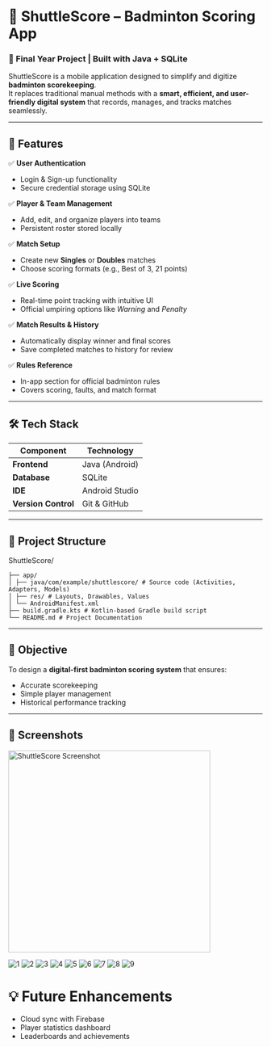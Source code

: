 # 🏸 ShuttleScore – Badminton Scoring App

### 📱 Final Year Project | Built with Java + SQLite

ShuttleScore is a mobile application designed to simplify and digitize **badminton scorekeeping**.  
It replaces traditional manual methods with a **smart, efficient, and user-friendly digital system** that records, manages, and tracks matches seamlessly.

---

## 🚀 Features

✅ **User Authentication**
- Login & Sign-up functionality  
- Secure credential storage using SQLite  

✅ **Player & Team Management**
- Add, edit, and organize players into teams  
- Persistent roster stored locally  

✅ **Match Setup**
- Create new **Singles** or **Doubles** matches  
- Choose scoring formats (e.g., Best of 3, 21 points)  

✅ **Live Scoring**
- Real-time point tracking with intuitive UI  
- Official umpiring options like *Warning* and *Penalty*  

✅ **Match Results & History**
- Automatically display winner and final scores  
- Save completed matches to history for review  

✅ **Rules Reference**
- In-app section for official badminton rules  
- Covers scoring, faults, and match format  

---

## 🛠️ Tech Stack

| Component | Technology |
|------------|-------------|
| **Frontend** | Java (Android) |
| **Database** | SQLite |
| **IDE** | Android Studio |
| **Version Control** | Git & GitHub |

---


## 📂 Project Structure

ShuttleScore/

```
├── app/
│ ├── java/com/example/shuttlescore/ # Source code (Activities, Adapters, Models)
│ ├── res/ # Layouts, Drawables, Values
│ └── AndroidManifest.xml
├── build.gradle.kts # Kotlin-based Gradle build script
└── README.md # Project Documentation
```


---

## 🎯 Objective

To design a **digital-first badminton scoring system** that ensures:
- Accurate scorekeeping  
- Simple player management  
- Historical performance tracking  

---

## 📸 Screenshots

<img src="https://github.com/user-attachments/assets/3b3b2016-0214-48ce-a46e-da257c1ca65c" alt="ShuttleScore Screenshot" width="400"/>


![1](https://github.com/user-attachments/assets/3b3b2016-0214-48ce-a46e-da257c1ca65c)
![2](https://github.com/user-attachments/assets/41eb97e0-4418-4afd-ad25-82d08c3cbfda)
![3](https://github.com/user-attachments/assets/f30ce6bb-cccf-4c8f-b137-5849e1af9f23)
![4](https://github.com/user-attachments/assets/af32ff85-e16e-4089-b8cb-bc69a3829ee6)
![5](https://github.com/user-attachments/assets/6f7521ca-2878-4b96-82c8-bcca537ecd64)
![6](https://github.com/user-attachments/assets/1d74ea57-9146-4a7b-a907-5efc040ff737)
![7](https://github.com/user-attachments/assets/2b4f23a2-a365-4872-9fc4-0a76aa6c6b8f)
![8](https://github.com/user-attachments/assets/94669b52-544f-478c-904c-9bc4a33ec5e6)
![9](https://github.com/user-attachments/assets/fda7cfa7-a1e3-4051-bf4a-57a3252e18f5)




# 💡 Future Enhancements
- Cloud sync with Firebase
- Player statistics dashboard
- Leaderboards and achievements







